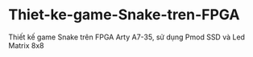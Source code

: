 # Thiet-ke-game-Snake-tren-FPGA
Thiết kế game Snake trên FPGA Arty A7-35, sử dụng Pmod SSD và Led Matrix 8x8
